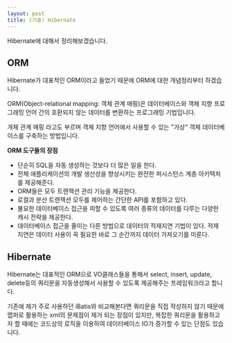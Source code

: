 ```yaml
---
layout: post
title: (기술) Hibernate
---
```


Hibernate에 대해서 정리해보겠습니다.

ORM
---

Hibernate가 대표적인 ORM이라고 들었기 때문에 ORM에 대한 개념정리부터 하겠습니다. 

ORM(Object-relational mapping: 객체 관계 매핑)은 데이터베이스와 객체 지향 프로그래밍 언어 간의 호환되지 않는 데이터를 변환하는 프로그래밍 기법입니다.

개체 관계 매핑 라고도 부르며 객체 지향 언어에서 사용할 수 있는 "가상" 객체 데이터베이스를 구축하는 방법입니다. 

<strong>ORM 도구들의 장점</strong>

- 단순히 SQL을 자동 생성하는 것보다 더 많은 일을 한다.
- 전체 애플리케이션의 개발 생산성을 향상시키는 완전한 퍼시스턴스 계층 아키텍처를 제공해준다.
- ORM들은 모두 트랜잭션 관리 기능을 제공한다.
- 로컬과 분산 트랜잭션 모두를 제어하는 간단한 API를 포함하고 있다.
- 불요한 데이터베이스 접근을 피할 수 있도록 여러 종류의 데이터를 다루는 다양한 캐시 전략을 제공한다.
- 데이터베이스 접근을 줄이는 다른 방법으로 데이터의 적재지연 기법이 있다. 적재 지연은 데이터 사용이 꼭 필요한 바로 그 순간까지 데이터 가져오기를 미룬다.

Hibernate
---

Hibernate는 대표적인 ORM으로 VO클래스들을 통해서 select, insert, update, delete등의 쿼리문을 자동생성해서 사용할 수 있도록 제공해주는 프레임워크라고 합니다.

기존에 제가 주로 사용하던 iBatis와 비교해본다면 쿼리문을 직접 작성하지 않기 때문에 맵퍼로 활용하는 xml의 문제점이 제거 되는 장점이 있지만, 복잡한 쿼리문을 활용하고자 할 때에는 코드상의 로직을 이용하여 데이터베이스 IO가 증가할 수 있는 단점도 있습니다.
